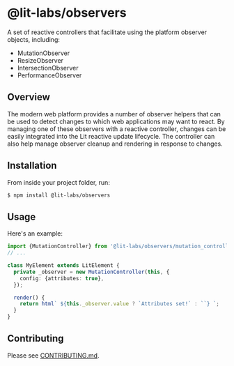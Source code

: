 # @lit-labs/observers

A set of reactive controllers that facilitate using the platform observer
objects, including:

- MutationObserver
- ResizeObserver
- IntersectionObserver
- PerformanceObserver

## Overview

The modern web platform provides a number of observer helpers that can be used
to detect changes to which web applications may want to react. By managing
one of these observers with a reactive controller, changes can be easily
integrated into the Lit reactive update lifecycle. The controller can also help
manage observer cleanup and rendering in response to changes.

## Installation

From inside your project folder, run:

```bash
$ npm install @lit-labs/observers
```

## Usage

Here's an example:

```ts
import {MutationController} from '@lit-labs/observers/mutation_controller.js';
// ...

class MyElement extends LitElement {
  private _observer = new MutationController(this, {
    config: {attributes: true},
  });

  render() {
    return html` ${this._observer.value ? `Attributes set!` : ``} `;
  }
}
```

## Contributing

Please see [CONTRIBUTING.md](../../../CONTRIBUTING.md).

